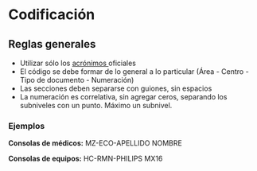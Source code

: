 # Codificación

## Reglas generales

* Utilizar sólo los [acrónimos ](acronimos.md)oficiales
* El código se debe formar de lo general a lo particular (Área - Centro - Tipo de documento - Numeración)
* Las secciones deben separarse con guiones, sin espacios
* La numeración es correlativa, sin agregar ceros, separando los subniveles con un punto. Máximo un subnivel.&#x20;

### Ejemplos

**Consolas de médicos:** MZ-ECO-APELLIDO NOMBRE

**Consolas de equipos:** HC-RMN-PHILIPS MX16
